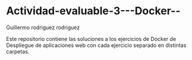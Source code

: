 # Actividad-evaluable-3---Docker--
Guillermo rodriguez rodriguez

Este repositorio contiene las soluciones a los ejercicios de Docker de Despliegue de aplicaciones web con cada ejercicio separado en distintas carpetas.

